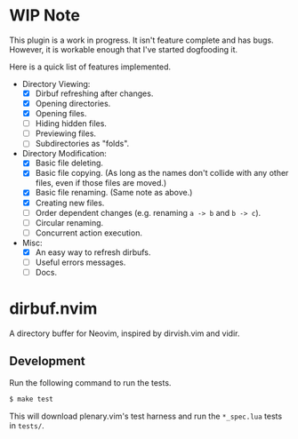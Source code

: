 # WIP Note

This plugin is a work in progress. It isn't feature complete and has bugs.
However, it is workable enough that I've started dogfooding it.

Here is a quick list of features implemented.

* Directory Viewing:
  * [x] Dirbuf refreshing after changes.
  * [x] Opening directories.
  * [x] Opening files.
  * [ ] Hiding hidden files.
  * [ ] Previewing files.
  * [ ] Subdirectories as "folds".
* Directory Modification:
  * [x] Basic file deleting.
  * [x] Basic file copying. (As long as the names don't collide with any other
    files, even if those files are moved.)
  * [x] Basic file renaming. (Same note as above.)
  * [x] Creating new files.
  * [ ] Order dependent changes (e.g. renaming `a -> b` and `b -> c`).
  * [ ] Circular renaming.
  * [ ] Concurrent action execution.
* Misc:
  * [x] An easy way to refresh dirbufs.
  * [ ] Useful errors messages.
  * [ ] Docs.

# dirbuf.nvim

A directory buffer for Neovim, inspired by dirvish.vim and vidir.

## Development

Run the following command to run the tests.

```sh
$ make test
```

This will download plenary.vim's test harness and run the `*_spec.lua` tests in
`tests/`.
